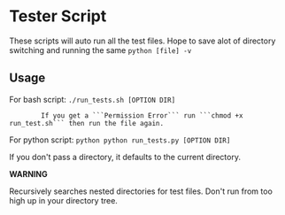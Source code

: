 # Tester Script

These scripts will auto run all the test files. Hope to save alot of directory switching and running the same `python [file] -v`

## Usage

For bash script:
			```./run_tests.sh [OPTION DIR]```

			If you get a ```Permission Error``` run ```chmod +x run_test.sh``` then run the file again.
For python script:
			```python
			python run_tests.py [OPTION DIR]
			```

If you don't pass a directory, it defaults to the current directory.

**WARNING**

Recursively searches nested directories for test files. Don't run from too high up in your directory tree.


		
